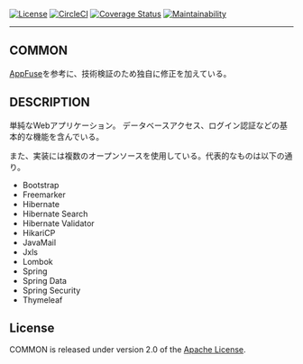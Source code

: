 [![License](https://img.shields.io/badge/License-Apache%202.0-blue.svg)](https://opensource.org/licenses/Apache-2.0)
[![CircleCI](https://circleci.com/gh/hide6644/common/tree/circleci-project-setup.svg?style=svg)](https://circleci.com/gh/hide6644/common/tree/circleci-project-setup)
[![Coverage Status](https://coveralls.io/repos/github/hide6644/common/badge.svg?branch=master)](https://coveralls.io/github/hide6644/common?branch=master)
[![Maintainability](https://api.codeclimate.com/v1/badges/e528b68d81a09e07ef81/maintainability)](https://codeclimate.com/github/hide6644/common/maintainability)
***
## COMMON
[AppFuse][]を参考に、技術検証のため独自に修正を加えている。

## DESCRIPTION
単純なWebアプリケーション。
データベースアクセス、ログイン認証などの基本的な機能を含んでいる。

また、実装には複数のオープンソースを使用している。代表的なものは以下の通り。
* Bootstrap
* Freemarker
* Hibernate
* Hibernate Search
* Hibernate Validator
* HikariCP
* JavaMail
* Jxls
* Lombok
* Spring
* Spring Data
* Spring Security
* Thymeleaf

## License
COMMON is released under version 2.0 of the [Apache License][].

[AppFuse]: https://github.com/appfuse/appfuse
[Apache License]: http://www.apache.org/licenses/LICENSE-2.0
